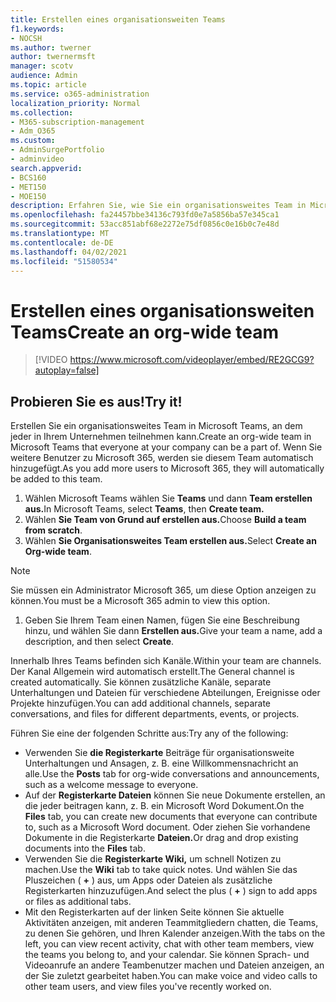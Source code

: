 ```yaml
---
title: Erstellen eines organisationsweiten Teams
f1.keywords:
- NOCSH
ms.author: twerner
author: twernermsft
manager: scotv
audience: Admin
ms.topic: article
ms.service: o365-administration
localization_priority: Normal
ms.collection:
- M365-subscription-management
- Adm_O365
ms.custom:
- AdminSurgePortfolio
- adminvideo
search.appverid:
- BCS160
- MET150
- MOE150
description: Erfahren Sie, wie Sie ein organisationsweites Team in Microsoft Teams.
ms.openlocfilehash: fa24457bbe34136c793fd0e7a5856ba57e345ca1
ms.sourcegitcommit: 53acc851abf68e2272e75df0856c0e16b0c7e48d
ms.translationtype: MT
ms.contentlocale: de-DE
ms.lasthandoff: 04/02/2021
ms.locfileid: "51580534"
---
```

# <a name="create-an-org-wide-team"></a><span data-ttu-id="dac14-103">Erstellen eines organisationsweiten Teams</span><span class="sxs-lookup"><span data-stu-id="dac14-103">Create an org-wide team</span></span>

> [!VIDEO https://www.microsoft.com/videoplayer/embed/RE2GCG9?autoplay=false]

## <a name="try-it"></a><span data-ttu-id="dac14-104">Probieren Sie es aus!</span><span class="sxs-lookup"><span data-stu-id="dac14-104">Try it!</span></span>

<span data-ttu-id="dac14-105">Erstellen Sie ein organisationsweites Team in Microsoft Teams, an dem jeder in Ihrem Unternehmen teilnehmen kann.</span><span class="sxs-lookup"><span data-stu-id="dac14-105">Create an org-wide team in Microsoft Teams that everyone at your company can be a part of.</span></span> <span data-ttu-id="dac14-106">Wenn Sie weitere Benutzer zu Microsoft 365, werden sie diesem Team automatisch hinzugefügt.</span><span class="sxs-lookup"><span data-stu-id="dac14-106">As you add more users to Microsoft 365, they will automatically be added to this team.</span></span>

1. <span data-ttu-id="dac14-107">Wählen Microsoft Teams wählen Sie **Teams** und dann **Team erstellen aus.**</span><span class="sxs-lookup"><span data-stu-id="dac14-107">In Microsoft Teams, select  **Teams**, then **Create team.**</span></span>
2. <span data-ttu-id="dac14-108">Wählen **Sie Team von Grund auf erstellen aus.**</span><span class="sxs-lookup"><span data-stu-id="dac14-108">Choose  **Build a team from scratch**.</span></span>
3. <span data-ttu-id="dac14-109">Wählen **Sie Organisationsweites Team erstellen aus.**</span><span class="sxs-lookup"><span data-stu-id="dac14-109">Select  **Create an Org-wide team**.</span></span>

> [!NOTE]
> <span data-ttu-id="dac14-110">Sie müssen ein Administrator Microsoft 365, um diese Option anzeigen zu können.</span><span class="sxs-lookup"><span data-stu-id="dac14-110">You must be a Microsoft 365 admin to view this option.</span></span>

1. <span data-ttu-id="dac14-111">Geben Sie Ihrem Team einen Namen, fügen Sie eine Beschreibung hinzu, und wählen Sie dann **Erstellen aus.**</span><span class="sxs-lookup"><span data-stu-id="dac14-111">Give your team a name, add a description, and then select  **Create**.</span></span>

<span data-ttu-id="dac14-112">Innerhalb Ihres Teams befinden sich Kanäle.</span><span class="sxs-lookup"><span data-stu-id="dac14-112">Within your team are channels.</span></span> <span data-ttu-id="dac14-113">Der Kanal Allgemein wird automatisch erstellt.</span><span class="sxs-lookup"><span data-stu-id="dac14-113">The General channel is created automatically.</span></span> <span data-ttu-id="dac14-114">Sie können zusätzliche Kanäle, separate Unterhaltungen und Dateien für verschiedene Abteilungen, Ereignisse oder Projekte hinzufügen.</span><span class="sxs-lookup"><span data-stu-id="dac14-114">You can add additional channels, separate conversations, and files for different departments, events, or projects.</span></span>

<span data-ttu-id="dac14-115">Führen Sie eine der folgenden Schritte aus:</span><span class="sxs-lookup"><span data-stu-id="dac14-115">Try any of the following:</span></span>

- <span data-ttu-id="dac14-116">Verwenden Sie  **die Registerkarte** Beiträge für organisationsweite Unterhaltungen und Ansagen, z. B. eine Willkommensnachricht an alle.</span><span class="sxs-lookup"><span data-stu-id="dac14-116">Use the  **Posts** tab for org-wide conversations and announcements, such as a welcome message to everyone.</span></span>
- <span data-ttu-id="dac14-117">Auf der **Registerkarte Dateien** können Sie neue Dokumente erstellen, an die jeder beitragen kann, z. B. ein Microsoft Word Dokument.</span><span class="sxs-lookup"><span data-stu-id="dac14-117">On the  **Files** tab, you can create new documents that everyone can contribute to, such as a Microsoft Word document.</span></span> <span data-ttu-id="dac14-118">Oder ziehen Sie vorhandene Dokumente in die Registerkarte **Dateien.**</span><span class="sxs-lookup"><span data-stu-id="dac14-118">Or drag and drop existing documents into the  **Files** tab.</span></span>
- <span data-ttu-id="dac14-119">Verwenden Sie die  **Registerkarte Wiki,** um schnell Notizen zu machen.</span><span class="sxs-lookup"><span data-stu-id="dac14-119">Use the  **Wiki** tab to take quick notes.</span></span> <span data-ttu-id="dac14-120">Und wählen Sie das Pluszeichen ( **+** ) aus, um Apps oder Dateien als zusätzliche Registerkarten hinzuzufügen.</span><span class="sxs-lookup"><span data-stu-id="dac14-120">And select the plus ( **+** ) sign to add apps or files as additional tabs.</span></span>
- <span data-ttu-id="dac14-121">Mit den Registerkarten auf der linken Seite können Sie aktuelle Aktivitäten anzeigen, mit anderen Teammitgliedern chatten, die Teams, zu denen Sie gehören, und Ihren Kalender anzeigen.</span><span class="sxs-lookup"><span data-stu-id="dac14-121">With the tabs on the left, you can view recent activity, chat with other team members, view the teams you belong to, and your calendar.</span></span> <span data-ttu-id="dac14-122">Sie können Sprach- und Videoanrufe an andere Teambenutzer machen und Dateien anzeigen, an der Sie zuletzt gearbeitet haben.</span><span class="sxs-lookup"><span data-stu-id="dac14-122">You can make voice and video calls to other team users, and view files you've recently worked on.</span></span>